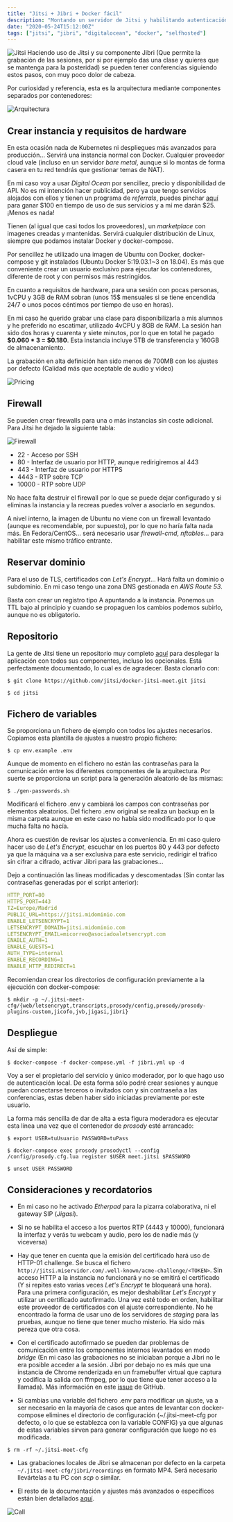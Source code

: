 ```yaml
---
title: "Jitsi + Jibri + Docker fácil"
description: "Montando un servidor de Jitsi y habilitando autenticación y grabación de las sesiones"
date: "2020-05-24T15:12:00Z"
tags: ["jitsi", "jibri", "digitalocean", "docker", "selfhosted"]
---
```


![Jitsi](/images/2020-05-24-jitsi-docker/logo.png)
Haciendo uso de Jitsi y su componente Jibri (Que permite la grabación de las sesiones, por si por ejemplo das una clase y quieres que se mantenga para la posteridad) se pueden tener conferencias siguiendo estos pasos, con muy poco dolor de cabeza.

Por curiosidad y referencia, esta es la arquitectura mediante componentes separados por contenedores:

![Arquitectura](/images/2020-05-24-jitsi-docker/arquitectura.png)

## Crear instancia y requisitos de hardware
En esta ocasión nada de Kubernetes ni despliegues más avanzados para producción... Servirá una instancia normal con Docker.
Cualquier proveedor cloud vale (incluso en un servidor _bare metal_, aunque si lo montas de forma casera en tu red tendrás que gestionar temas de NAT).

En mi caso voy a usar _Digital Ocean_ por sencillez, precio y disponibilidad de API. No es mi intención hacer publicidad, pero ya que tengo servicios alojados con ellos y tienen un programa de _referrals_, puedes pinchar [aquí](https://m.do.co/c/6fcb1190896e) para ganar $100 en tiempo de uso de sus servicios y a mí me darán $25. ¡Menos es nada!

Tienen (al igual que casi todos los proveedores), un _marketplace_ con imagenes creadas y mantenidas. Servirá cualquier distribución de Linux, siempre que podamos instalar Docker y docker-compose.

Por sencillez he utilizado una imagen de Ubuntu con Docker, docker-compose y git instalados (Ubuntu Docker 5:19.03.1~3 on 18.04). Es más que conveniente crear un usuario exclusivo para ejecutar los contenedores, diferente de root y con permisos más restringidos.

En cuanto a requisitos de hardware, para una sesión con pocas personas, 1vCPU y 3GB de RAM sobran (unos 15$ mensuales si se tiene encendida 24/7 o unos pocos céntimos por tiempo de uso en horas). 

En mi caso he querido grabar una clase para disponibilizarla a mis alumnos y he preferido no escatimar, utilizado 4vCPU y 8GB de RAM. La sesión han sido dos horas y cuarenta y siete minutos, por lo que en total he pagado **$0.060 * 3 = $0.180**. Esta instancia incluye 5TB de transferencia y 160GB de almacenamiento.

La grabación en alta definición han sido menos de 700MB con los ajustes por defecto (Calidad más que aceptable de audio y vídeo)

![Pricing](/images/2020-05-24-jitsi-docker/pricing.png)

## Firewall
Se pueden crear firewalls para una o más instancias sin coste adicional. Para Jitsi he dejado la siguiente tabla:

![Firewall](/images/2020-05-24-jitsi-docker/firewall.png)

* 22 - Acceso por SSH
* 80 - Interfaz de usuario por HTTP, aunque redirigiremos al 443
* 443 - Interfaz de usuario por HTTPS
* 4443 - RTP sobre TCP
* 10000 - RTP sobre UDP

No hace falta destruir el firewall por lo que se puede dejar configurado y si eliminas la instancia y la recreas puedes volver a asociarlo en segundos.

A nivel interno, la imagen de Ubuntu no viene con un firewall levantado (aunque es recomendable, por supuesto), por lo que no haría falta nada más. En Fedora/CentOS... será necesario usar _firewall-cmd_, _nftables_... para habilitar este mismo tráfico entrante.

## Reservar dominio
Para el uso de TLS, certificados con _Let's Encrypt_... Hará falta un dominio o subdominio. En mi caso tengo una zona DNS gestionada en _AWS Route 53_.

Basta con crear un registro tipo A apuntando a la instancia. Ponemos un TTL bajo al principio y cuando se propaguen los cambios podemos subirlo, aunque no es obligatorio.

## Repositorio
La gente de Jitsi tiene un repositorio muy completo [aquí](https://github.com/jitsi/docker-jitsi-meet) para desplegar la aplicación con todos sus componentes, incluso los opcionales. Está perfectamente documentado, lo cual es de agradecer. Basta clonarlo con:

```shell
$ git clone https://github.com/jitsi/docker-jitsi-meet.git jitsi

$ cd jitsi
```

## Fichero de variables
Se proporciona un fichero de ejemplo con todos los ajustes necesarios. Copiamos esta plantilla de ajustes a nuestro propio fichero:

```shell
$ cp env.example .env
```

Aunque de momento en el fichero no están las contraseñas para la comunicación entre los diferentes componentes de la arquitectura. Por suerte se proporciona un script para la generación aleatorio de las mismas:

```shell
$ ./gen-passwords.sh
```

Modificará el fichero .env y cambiará los campos con contraseñas por elementos aleatorios. Del fichero .env original se realiza un backup en la misma carpeta aunque en este caso no había sido modificado por lo que mucha falta no hacía.

Ahora es cuestión de revisar los ajustes a conveniencia. En mi caso quiero hacer uso de _Let's Encrypt_, escuchar en los puertos 80 y 443 por defecto ya que la máquina va a ser exclusiva para este servicio, redirigir el tráfico sin cifrar a cifrado, activar Jibri para las grabaciones...

Dejo a continuación las líneas modificadas y descomentadas (Sin contar las contraseñas generadas por el script anterior):

```yaml
HTTP_PORT=80
HTTPS_PORT=443
TZ=Europe/Madrid
PUBLIC_URL=https://jitsi.midominio.com
ENABLE_LETSENCRYPT=1
LETSENCRYPT_DOMAIN=jitsi.midominio.com
LETSENCRYPT_EMAIL=micorreo@asociadoaletsencrypt.com
ENABLE_AUTH=1
ENABLE_GUESTS=1
AUTH_TYPE=internal
ENABLE_RECORDING=1
ENABLE_HTTP_REDIRECT=1
```

Recomiendan crear los directorios de configuración previamente a la ejecución con docker-compose:

```shell
$ mkdir -p ~/.jitsi-meet-cfg/{web/letsencrypt,transcripts,prosody/config,prosody/prosody-plugins-custom,jicofo,jvb,jigasi,jibri}
```

## Despliegue
Así de simple:

```shell
$ docker-compose -f docker-compose.yml -f jibri.yml up -d
```

Voy a ser el propietario del servicio y único moderador, por lo que hago uso de autenticación local. De esta forma sólo podré crear sesiones y aunque puedan conectarse terceros o invitados con y sin contraseña a las conferencias, estas deben haber sido iniciadas previamente por este usuario.

La forma más sencilla de dar de alta a esta figura moderadora es ejecutar esta línea una vez que el contenedor de _prosody_ esté arrancado:

```shell
$ export USER=tuUsuario PASSWORD=tuPass

$ docker-compose exec prosody prosodyctl --config /config/prosody.cfg.lua register $USER meet.jitsi $PASSWORD

$ unset USER PASSWORD
```

## Consideraciones y recordatorios
* En mi caso no he activado _Etherpad_ para la pizarra colaborativa, ni el gateway SIP (_Jigasi_).

* Si no se habilita el acceso a los puertos RTP (4443 y 10000), funcionará la interfaz y verás tu webcam y audio, pero los de nadie más (y viceversa)

* Hay que tener en cuenta que la emisión del certificado hará uso de HTTP-01 challenge. Se busca el fichero `http://jitsi.miservidor.com/.well-known/acme-challenge/<TOKEN>`. Sin acceso HTTP a la instancia no funcionará y no se emitirá el certificado (Y si repites esto varias veces _Let's Encrypt_ te bloqueará una hora). Para una primera configuración, es mejor deshabilitar _Let's Encrypt_ y utilizar un certificado autofirmado. Una vez esté todo en orden, habilitar este proveedor de certificados con el ajuste correspondiente. No he encontrado la forma de usar uno de los servidores de _staging_ para las pruebas, aunque no tiene que tener mucho misterio. Ha sido más pereza que otra cosa.

* Con el certificado autofirmado se pueden dar problemas de comunicación entre los componentes internos levantados en modo _bridge_ (En mi caso las grabaciones no se iniciaban porque a Jibri no le era posible acceder a la sesión. Jibri por debajo no es más que una instancia de Chrome renderizada en un framebuffer virtual que captura y codifica la salida con ffmpeg, por lo que tiene que tener acceso a la llamada). Más información en este [issue](https://github.com/jitsi/jibri/issues/203) de GitHub.

* Si cambias una variable del fichero .env para modificar un ajuste, va a ser necesario en la mayoría de casos que antes de levantar con docker-compose elimines el directorio de configuración (~/.jitsi-meet-cfg por defecto, o lo que se establezca con la variable CONFIG) ya que algunas de estas variables sirven para generar configuración que luego no es modificada.

```shell
$ rm -rf ~/.jitsi-meet-cfg
```

* Las grabaciones locales de Jibri se almacenan por defecto en la carpeta `~/.jitsi-meet-cfg/jibri/recordings` en formato MP4. Será necesario llevártelas a tu PC con _scp_ o similar.

* El resto de la documentación y ajustes más avanzados o específicos están bien detallados [aquí](https://jitsi.github.io/handbook/docs/devops-guide/devops-guide-docker).

![Call](/images/2020-05-24-jitsi-docker/call.jpg "Ni idea de quiénes son estas personas")
